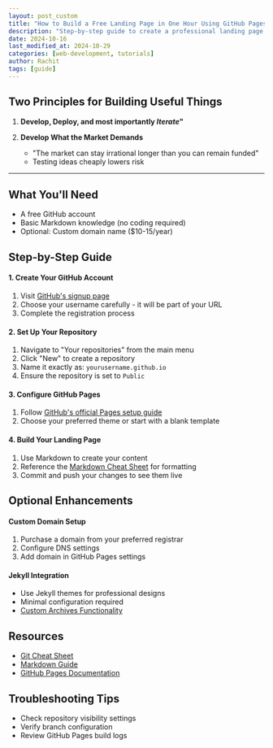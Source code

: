 ```yaml
---
layout: post_custom
title: "How to Build a Free Landing Page in One Hour Using GitHub Pages"
description: "Step-by-step guide to create a professional landing page using GitHub Pages and Markdown. Perfect for beginners with no coding experience required."
date: 2024-10-16
last_modified_at: 2024-10-29
categories: [web-development, tutorials]
author: Rachit 
tags: [guide]
---
```


## Two Principles for Building Useful Things
1. **Develop, Deploy, and most importantly *Iterate*"**

2. **Develop What the Market Demands**
   - "The market can stay irrational longer than you can remain funded"
   - Testing ideas cheaply lowers risk 

---

## What You'll Need

- A free GitHub account
- Basic Markdown knowledge (no coding required)
- Optional: Custom domain name ($10-15/year)

## Step-by-Step Guide

#### 1. Create Your GitHub Account
1. Visit [GitHub's signup page](https://github.com/signup/)
2. Choose your username carefully - it will be part of your URL
3. Complete the registration process

#### 2. Set Up Your Repository
1. Navigate to "Your repositories" from the main menu
2. Click "New" to create a repository
3. Name it exactly as: `yourusername.github.io`
4. Ensure the repository is set to `Public`

#### 3. Configure GitHub Pages
1. Follow [GitHub's official Pages setup guide](https://docs.github.com/en/pages/getting-started-with-github-pages/creating-a-github-pages-site#creating-your-site)
2. Choose your preferred theme or start with a blank template

#### 4. Build Your Landing Page
1. Use Markdown to create your content
2. Reference the [Markdown Cheat Sheet](https://www.markdownguide.org/cheat-sheet/) for formatting
3. Commit and push your changes to see them live

## Optional Enhancements

#### Custom Domain Setup
1. Purchase a domain from your preferred registrar
2. Configure DNS settings
3. Add domain in GitHub Pages settings

#### Jekyll Integration
- Use Jekyll themes for professional designs
- Minimal configuration required
- [Custom Archives Functionality](./2024-10-29-implementing-custom-tagging.md)

## Resources

- [Git Cheat Sheet](https://wizardzines.com/git-cheat-sheet.pdf)
- [Markdown Guide](https://www.markdownguide.org/cheat-sheet/)
- [GitHub Pages Documentation](https://docs.github.com/en/pages)

## Troubleshooting Tips

- Check repository visibility settings
- Verify branch configuration
- Review GitHub Pages build logs